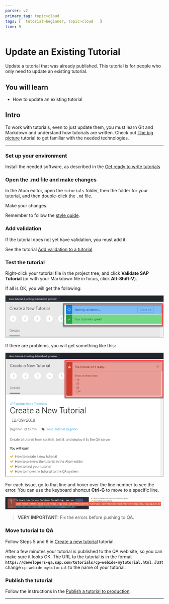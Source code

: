 ```yaml
---
parser: v2
primary_tag: topic>cloud
tags: [  tutorial>beginner, topic>cloud   ]
time: 5
---
```


# Update an Existing Tutorial
<!-- description --> Update a tutorial that was already published. This tutorial is for people who only need to update an existing tutorial.

## You will learn  
  - How to update an existing tutorial  

## Intro
To work with tutorials, even to just update them, you must learn Git and Markdown and understand how tutorials are written. Check out [The big picture](https://developers-qa.sap.com/tutorials/docs-tutorial-0-big-picture.html) tutorial to get familiar with the needed technologies.

---

### Set up your environment

Install the needed software, as described in the [Get ready to write tutorials](https://developers-qa.sap.com/tutorials/docs-tutorial-1-getting-started-new.html)


### Open the .md file and make changes

In the Atom editor, open the `tutorials` folder, then the folder for your tutorial, and then double-click the `.md` file.

Make your changes.

Remember to follow the [style guide](https://github.com/SAPDocuments/Tutorials-Contribution/blob/master/templates/styleguide.md).


### Add validation

If the tutorial does not yet have validation, you must add it.

See the tutorial [Add validation to a tutorial](https://developers-qa.sap.com/tutorials/docs-tutorial-3-adding-validation.html).

### Test the tutorial

Right-click your tutorial file in the project tree, and click **Validate SAP Tutorial** (or with your Markdown file in focus, click **Alt-Shift-V**).

If all is OK, you will get the following:

![Validation failed](ValidateGood.png)

If there are problems, you will get something like this:

![Validation failed](ValidateFail.png)

For each issue, go to that line and hover over the line number to see the error. You can use the keyboard shortcut **Ctrl-G** to move to a specific line.

![Validation errors](ValidateError.png)

>**VERY IMPORTANT:** Fix the errors before pushing to QA.

### Move tutorial to QA

Follow Steps 5 and 6 in [Create a new tutorial](https://developers-qa.sap.com/tutorials/docs-tutorial-2-writing-tutorial-new.html#dfc5946a-aca7-4fd8-9776-099cd51a32d7) tutorial.

After a few minutes your tutorial is published to the QA web site, so you can make sure it looks OK. The URL to the tutorial is in the format **`https://developers-qa.sap.com/tutorials/cp-webide-mytutorial.html`**. Just change `cp-webide-mytutorial` to the name of your tutorial.

### Publish the tutorial

Follow the instructions in the [Publish a tutorial to production](https://developers-qa.sap.com/tutorials/docs-tutorial-4-publishing-production-new.html).



---
